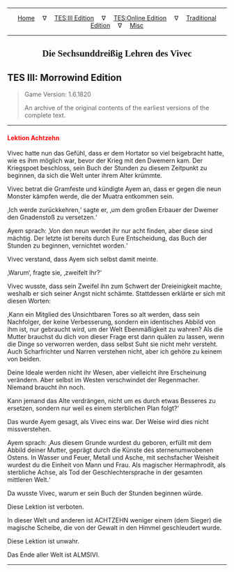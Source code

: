 
---

<!-- Jekyll Page Links -->

<center>
<a href="../../../../index.html">Home</a>
&emsp;&nabla;&emsp;
<a href="../../../index-tes3.html">TES:III Edition</a>
&emsp;&nabla;&emsp;
<a href="../../../index-teso.html">TES:Online Edition</a>
&emsp;&nabla;&emsp;
<a href="../../../index-traditional.html">Traditional Edition</a>
&emsp;&nabla;&emsp;
<a href="../../../index-misc.html">Misc</a>
</center>

<!-- Markdown Body Below: -->

---

<center>
<h2><span style="font-family:Georgia">Die Sechsunddreißig Lehren des Vivec</span></h2>
</center>

## TES III: Morrowind Edition

> Game Version: 1.6.1820
>
> An archive of the original contents of the earliest versions of the complete text.

---

#### <span style="color:red">Lektion Achtzehn</span>

Vivec hatte nun das Gefühl, dass er dem Hortator so viel beigebracht hatte, wie es ihm möglich war, bevor der Krieg mit den Dwemern kam. Der Kriegspoet beschloss, sein Buch der Stunden zu diesem Zeitpunkt zu beginnen, da sich die Welt unter ihrem Alter krümmte.

Vivec betrat die Gramfeste und kündigte Ayem an, dass er gegen die neun Monster kämpfen werde, die der Muatra entkommen sein.

‚Ich werde zurückkehren,‘ sagte er, ‚um dem großen Erbauer der Dwemer den Gnadenstoß zu versetzen.‘

Ayem sprach: ‚Von den neun werdet ihr nur acht finden, aber diese sind mächtig. Der letzte ist bereits durch Eure Entscheidung, das Buch der Stunden zu beginnen, vernichtet worden.‘

Vivec verstand, dass Ayem sich selbst damit meinte.

‚Warum‘, fragte sie, ‚zweifelt Ihr?‘

Vivec wusste, dass sein Zweifel ihn zum Schwert der Dreieinigkeit machte, weshalb er sich seiner Angst nicht schämte. Stattdessen erklärte er sich mit diesen Worten:

‚Kann ein Mitglied des Unsichtbaren Tores so alt werden, dass sein Nachfolger, der keine Verbesserung, sondern ein identisches Abbild von ihm ist, nur gebraucht wird, um der Welt Ebenmäßigkeit zu wahren? Als die Mutter brauchst du dich von dieser Frage erst dann quälen zu lassen, wenn die Dinge so verworren werden, dass selbst Suht sie nicht mehr versteht. Auch Scharfrichter und Narren verstehen nicht, aber ich gehöre zu keinem von beiden.

Deine Ideale werden nicht ihr Wesen, aber vielleicht ihre Erscheinung verändern. Aber selbst im Westen verschwindet der Regenmacher. Niemand braucht ihn noch.

Kann jemand das Alte verdrängen, nicht um es durch etwas Besseres zu ersetzen, sondern nur weil es einem sterblichen Plan folgt?‘

Das wurde Ayem gesagt, als Vivec eins war. Der Weise wird dies nicht missverstehen.

Ayem sprach: ‚Aus diesem Grunde wurdest du geboren, erfüllt mit dem Abbild deiner Mutter, geprägt durch die Künste des sternenumwobenen Ostens. In Wasser und Feuer, Metall und Asche, mit sechsfacher Weisheit wurdest du die Einheit von Mann und Frau. Als magischer Hermaphrodit, als sterbliche Achse, als Tod der Geschlechtersprache in der gesamten mittleren Welt.‘

Da wusste Vivec, warum er sein Buch der Stunden beginnen würde.

Diese Lektion ist verboten.

In dieser Welt und anderen ist ACHTZEHN weniger einem (dem Sieger) die magische Scheibe, die von der Gewalt in den Himmel geschleudert wurde.

Diese Lektion ist unwahr.

Das Ende aller Welt ist ALMSIVI.

---
